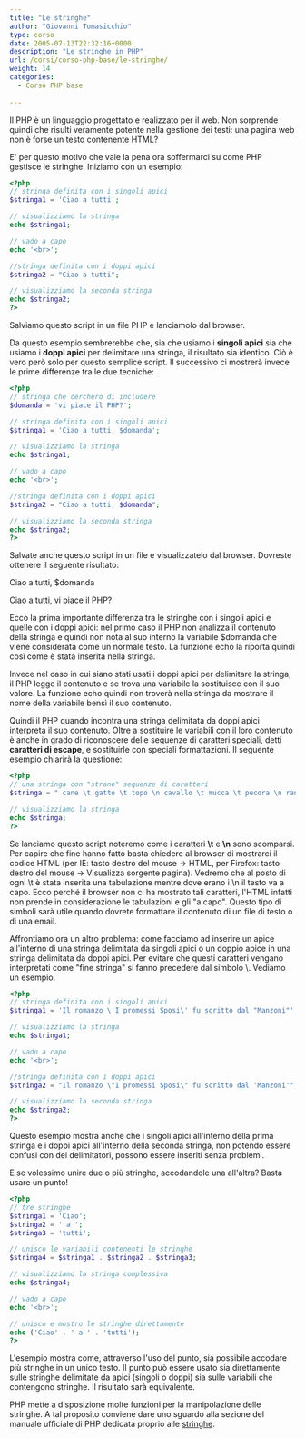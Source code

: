 ```yaml
---
title: "Le stringhe"
author: "Giovanni Tomasicchio"
type: corso
date: 2005-07-13T22:32:16+0000
description: "Le stringhe in PHP"
url: /corsi/corso-php-base/le-stringhe/
weight: 14
categories:
  - Corso PHP base
  
---
```

 Il PHP è un linguaggio progettato e realizzato per il web. Non sorprende quindi che risulti veramente potente nella gestione dei testi: una pagina web non è forse un testo contenente HTML?

 E' per questo motivo che vale la pena ora soffermarci su come PHP gestisce le stringhe. Iniziamo con un esempio:

 ```php
<?php
// stringa definita con i singoli apici
$stringa1 = 'Ciao a tutti';

// visualizziamo la stringa
echo $stringa1;

// vado a capo
echo '<br>';

//stringa definita con i doppi apici
$stringa2 = "Ciao a tutti";

// visualizziamo la seconda stringa
echo $stringa2;
?>
```

 Salviamo questo script in un file PHP e lanciamolo dal browser.

 Da questo esempio sembrerebbe che, sia che usiamo i **singoli apici** sia che usiamo i **doppi apici** per delimitare una stringa, il risultato sia identico. Ciò è vero però solo per questo semplice script. Il successivo ci mostrerà invece le prime differenze tra le due tecniche:

 ```php
<?php
// stringa che cercherò di includere
$domanda = 'vi piace il PHP?';

// stringa definita con i singoli apici
$stringa1 = 'Ciao a tutti, $domanda';

// visualizziamo la stringa
echo $stringa1;

// vado a capo
echo '<br>';

//stringa definita con i doppi apici
$stringa2 = "Ciao a tutti, $domanda";

// visualizziamo la seconda stringa
echo $stringa2;
?>
```

 Salvate anche questo script in un file e visualizzatelo dal browser. Dovreste ottenere il seguente risultato:

 Ciao a tutti, $domanda

 Ciao a tutti, vi piace il PHP?

 Ecco la prima importante differenza tra le stringhe con i singoli apici e quelle con i doppi apici: nel primo caso il PHP non analizza il contenuto della stringa e quindi non nota al suo interno la variabile $domanda che viene considerata come un normale testo. La funzione echo la riporta quindi così come è stata inserita nella stringa.

 Invece nel caso in cui siano stati usati i doppi apici per delimitare la stringa, il PHP legge il contenuto e se trova una variabile la sostituisce con il suo valore. La funzione echo quindi non troverà nella stringa da mostrare il nome della variabile bensì il suo contenuto.

 Quindi il PHP quando incontra una stringa delimitata da doppi apici interpreta il suo contenuto. Oltre a sostituire le variabili con il loro contenuto è anche in grado di riconoscere delle sequenze di caratteri speciali, detti **caratteri di escape**, e sostituirle con speciali formattazioni. Il seguente esempio chiarirà la questione:

 ```php
<?php
// una stringa con "strane" sequenze di caratteri
$stringa = " cane \t gatto \t topo \n cavallo \t mucca \t pecora \n rana \t serpente \t pesce";

// visualizziamo la stringa
echo $stringa;
?>
```

 Se lanciamo questo script noteremo come i caratteri **\\t** e **\\n** sono scomparsi. Per capire che fine hanno fatto basta chiedere al browser di mostrarci il codice HTML (per IE: tasto destro del mouse -&gt; HTML, per Firefox: tasto destro del mouse -&gt; Visualizza sorgente pagina). Vedremo che al posto di ogni \\t è stata inserita una tabulazione mentre dove erano i \\n il testo va a capo. Ecco perché il browser non ci ha mostrato tali caratteri, l'HTML infatti non prende in considerazione le tabulazioni e gli "a capo". Questo tipo di simboli sarà utile quando dovrete formattare il contenuto di un file di testo o di una email.

 Affrontiamo ora un altro problema: come facciamo ad inserire un apice all'interno di una stringa delimitata da singoli apici o un doppio apice in una stringa delimitata da doppi apici. Per evitare che questi caratteri vengano interpretati come "fine stringa" si fanno precedere dal simbolo \\. Vediamo un esempio.

 ```php
<?php
// stringa definita con i singoli apici
$stringa1 = 'Il romanzo \'I promessi Sposi\' fu scritto dal "Manzoni"';

// visualizziamo la stringa
echo $stringa1;

// vado a capo
echo '<br>';

//stringa definita con i doppi apici
$stringa2 = "Il romanzo \"I promessi Sposi\" fu scritto dal 'Manzoni'";

// visualizziamo la seconda stringa
echo $stringa2;
?>
```

 Questo esempio mostra anche che i singoli apici all'interno della prima stringa e i doppi apici all'interno della seconda stringa, non potendo essere confusi con dei delimitatori, possono essere inseriti senza problemi.

 E se volessimo unire due o più stringhe, accodandole una all'altra? Basta usare un punto!

 ```php
<?php
// tre stringhe
$stringa1 = 'Ciao';
$stringa2 = ' a ';
$stringa3 = 'tutti';

// unisco le variabili contenenti le stringhe
$stringa4 = $stringa1 . $stringa2 . $stringa3;

// visualizziamo la stringa complessiva
echo $stringa4;

// vado a capo
echo '<br>';

// unisco e mostro le stringhe direttamente
echo ('Ciao' . ' a ' . 'tutti');
?>
```

 L'esempio mostra come, attraverso l'uso del punto, sia possibile accodare più stringhe in un unico testo. Il punto può essere usato sia direttamente sulle stringhe delimitate da apici (singoli o doppi) sia sulle variabili che contengono stringhe. Il risultato sarà equivalente.

 PHP mette a disposizione molte funzioni per la manipolazione delle stringhe. A tal proposito conviene dare uno sguardo alla sezione del manuale ufficiale di PHP dedicata proprio alle [stringhe](http://www.php.net/manual/it/ref.strings.php).
